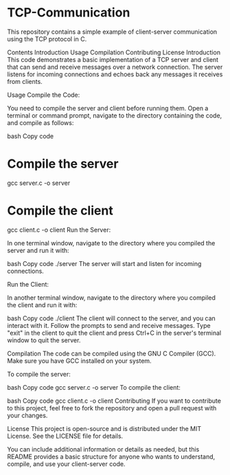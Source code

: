 # TCP-Communication
This repository contains a simple example of client-server communication using the TCP protocol in C.

Contents
Introduction
Usage
Compilation
Contributing
License
Introduction
This code demonstrates a basic implementation of a TCP server and client that can send and receive messages over a network connection. The server listens for incoming connections and echoes back any messages it receives from clients.

Usage
Compile the Code:

You need to compile the server and client before running them. Open a terminal or command prompt, navigate to the directory containing the code, and compile as follows:

bash
Copy code
# Compile the server
gcc server.c -o server

# Compile the client
gcc client.c -o client
Run the Server:

In one terminal window, navigate to the directory where you compiled the server and run it with:

bash
Copy code
./server
The server will start and listen for incoming connections.

Run the Client:

In another terminal window, navigate to the directory where you compiled the client and run it with:

bash
Copy code
./client
The client will connect to the server, and you can interact with it. Follow the prompts to send and receive messages. Type "exit" in the client to quit the client and press Ctrl+C in the server's terminal window to quit the server.

Compilation
The code can be compiled using the GNU C Compiler (GCC). Make sure you have GCC installed on your system.

To compile the server:

bash
Copy code
gcc server.c -o server
To compile the client:

bash
Copy code
gcc client.c -o client
Contributing
If you want to contribute to this project, feel free to fork the repository and open a pull request with your changes.

License
This project is open-source and is distributed under the MIT License. See the LICENSE file for details.

You can include additional information or details as needed, but this README provides a basic structure for anyone who wants to understand, compile, and use your client-server code.
